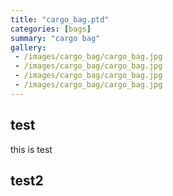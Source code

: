 ```yaml
---
title: "cargo_bag.ptd"
categories: [bags]
summary: "cargo bag"
gallery: 
 - /images/cargo_bag/cargo_bag.jpg
 - /images/cargo_bag/cargo_bag.jpg
 - /images/cargo_bag/cargo_bag.jpg
 - /images/cargo_bag/cargo_bag.jpg
---
```


test
---

this is test

test2
---



